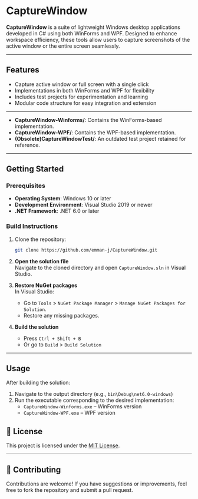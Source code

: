 # CaptureWindow

**CaptureWindow** is a suite of lightweight Windows desktop applications developed in C# using both WinForms and WPF. 
Designed to enhance workspace efficiency, these tools allow users to capture screenshots of the active window or the entire screen seamlessly. 

---

## Features

- Capture active window or full screen with a single click
- Implementations in both WinForms and WPF for flexibility
- Includes test projects for experimentation and learning
- Modular code structure for easy integration and extension

---


- **CaptureWindow-Winforms/**: Contains the WinForms-based implementation.
- **CaptureWindow-WPF/**: Contains the WPF-based implementation.
- **(Obsolete)CaptureWindowTest/**: An outdated test project retained for reference.

---

## Getting Started

### Prerequisites

- **Operating System**: Windows 10 or later
- **Development Environment**: Visual Studio 2019 or newer
- **.NET Framework**: .NET 6.0 or later

### Build Instructions

1. Clone the repository:
   ```bash
   git clone https://github.com/emman-j/CaptureWindow.git
   ```
2. **Open the solution file**  
   Navigate to the cloned directory and open `CaptureWindow.sln` in Visual Studio.

3. **Restore NuGet packages**  
   In Visual Studio:  
   - Go to `Tools` > `NuGet Package Manager` > `Manage NuGet Packages for Solution`.  
   - Restore any missing packages.

4. **Build the solution**  
   - Press `Ctrl + Shift + B`  
   - Or go to `Build` > `Build Solution`

---

## Usage

After building the solution:

1. Navigate to the output directory (e.g., `bin\Debug\net6.0-windows`)
2. Run the executable corresponding to the desired implementation:
   - `CaptureWindow-Winforms.exe` – WinForms version  
   - `CaptureWindow-WPF.exe` – WPF version

## 📝 License

This project is licensed under the [MIT License](LICENSE).

---

## 🤝 Contributing

Contributions are welcome! If you have suggestions or improvements, feel free to fork the repository and submit a pull request.



